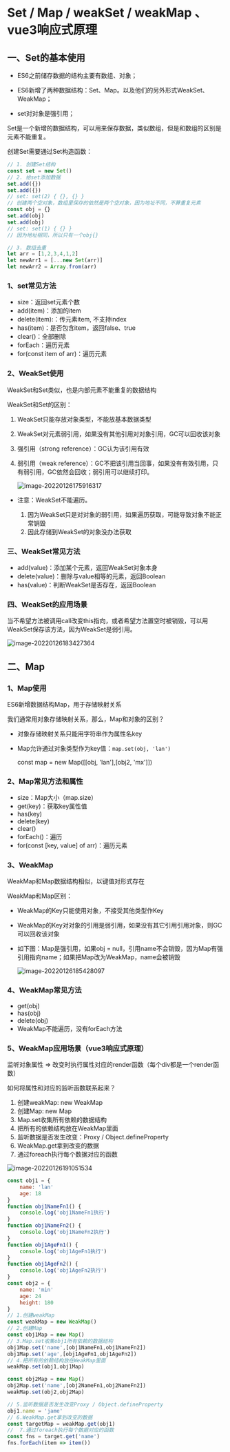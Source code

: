 # Set  / Map / weakSet / weakMap 、vue3响应式原理

## 一、Set的基本使用

- ES6之前储存数据的结构主要有数组、对象；

- ES6新增了两种数据结构：Set、Map。以及他们的另外形式WeakSet、WeakMap；
- set对对象是强引用；

Set是一个新增的数据结构，可以用来保存数据，类似数组，但是和数组的区别是元素不能重复。

创建Set需要通过Set构造函数：

```js
// 1. 创建Set结构
const set = new Set()
// 2. 给set添加数据
set.add({})
set.add({})
// set: set(2) { {}, {} }
// 创建两个空对象，数组里保存的依然是两个空对象，因为地址不同，不算重复元素
const obj = {}
set.add(obj)
set.add(obj)
// set: set(1) { {} }
// 因为地址相同，所以只有一个obj{}

// 3. 数组去重
let arr = [1,2,3,4,1,2]
let newArr1 = [...new Set(arr)]
let newArr2 = Array.from(arr)
```

### 1、set常见方法

- size：返回set元素个数
- add(item)：添加的item
- delete(item):：传元素item, 不支持index
- has(item)：是否包含item，返回false、true
- clear()：全部删除
- forEach：遍历元素
- for(const item of arr)：遍历元素

### 2、WeakSet使用

WeakSet和Set类似，也是内部元素不能重复的数据结构

WeakSet和Set的区别：

1. WeakSet只能存放对象类型，不能放基本数据类型

2. WeakSet对元素弱引用，如果没有其他引用对对象引用，GC可以回收该对象

3. 强引用（strong reference）：GC认为该引用有效

4. 弱引用（weak reference）：GC不把该引用当回事，如果没有有效引用，只有弱引用，GC依然会回收；弱引用可以继续打印。

   ![image-20220126175916317](@alias/image-20220126175916317.png)

- 注意：WeakSet不能遍历。

  1. 因为WeakSet只是对对象的弱引用，如果遍历获取，可能导致对象不能正常销毁
  2. 因此存储到WeakSet的对象没办法获取

  

### 三、WeakSet常见方法

- add(value)：添加某个元素，返回WeakSet对象本身
- delete(value)：删除与value相等的元素，返回Boolean
- has(value)：判断WeakSet是否存在，返回Boolean

### 四、WeakSet的应用场景

 当不希望方法被调用call改变this指向，或者希望方法置空时被销毁，可以用WeakSet保存该方法，因为WeakSet是弱引用。

![image-20220126183427364](@alias/image-20220126183427364.png)



## 二、Map

### 1、Map使用

ES6新增数据结构Map，用于存储映射关系

我们通常用对象存储映射关系，那么，Map和对象的区别？

- 对象存储映射关系只能用字符串作为属性名key

- Map允许通过对象类型作为key值：`map.set(obj, 'lan')`

  const map = new Map([[obj, 'lan'],[obj2, 'mx']])

### 2、Map常见方法和属性

- size：Map大小（map.size）
- get(key)：获取key属性值
- has(key)
- delete(key)
- clear()
- forEach()：遍历
- for(const [key, value] of arr)：遍历元素

### 3、WeakMap

WeakMap和Map数据结构相似，以键值对形式存在

WeakMap和Map区别：

- WeakMap的Key只能使用对象，不接受其他类型作Key

- WeakMap的Key对对象的引用是弱引用，如果没有其它引用引用对象，则GC可以回收该对象

- 如下图：Map是强引用，如果obj = null，引用name不会销毁，因为Map有强引用指向name；如果把Map改为WeakMap，name会被销毁

  ![image-20220126185428097](@alias/image-20220126185428097.png)

### 4、WeakMap常见方法

- get(obj)
- has(obj)
- delete(obj)
- WeakMap不能遍历，没有forEach方法

### 5、WeakMap应用场景（vue3响应式原理）

监听对象属性 => 改变时执行属性对应的render函数（每个div都是一个render函数）

如何将属性和对应的监听函数联系起来？

1. 创建weakMap: new WeakMap
2. 创建Map: new Map
3. Map.set收集所有依赖的数据结构
4. 把所有的依赖结构放在WeakMap里面
5. 监听数据是否发生改变：Proxy / Object.defineProperty
6. WeakMap.get拿到改变的数据
7. 通过foreach执行每个数据对应的函数

![image-20220126191051534](@alias/image-20220126191051534.png)

```js
const obj1 = {
    name: 'lan'
    age: 18
}
function obj1NameFn1() {
    console.log('obj1NameFn1执行')
}
function obj1NameFn2() {
    console.log('obj1NameFn2执行')
}
function obj1AgeFn1() {
    console.log('obj1AgeFn1执行')
}
function obj1AgeFn2() {
    console.log('obj1AgeFn2执行')
}
const obj2 = {
    name: 'min'
    age: 24
    height: 180
}
// 1.创建weakMap
const weakMap = new WeakMap()
// 2.创建Map
const obj1Map = new Map()
// 3.Map.set收集obj1所有依赖的数据结构
obj1Map.set('name',[obj1NameFn1,obj1NameFn2])
obj1Map.set('age',[obj1AgeFn1,obj1AgeFn2])
// 4.把所有的依赖结构放在WeakMap里面
weakMap.set(obj1,obj1Map)

const obj2Map = new Map()
obj2Map.set('name',[obj2NameFn1,obj2NameFn2])
weakMap.set(obj2,obj2Map)

// 5.监听数据是否发生改变Proxy / Object.defineProperty
obj1.name = 'jame'
// 6.WeakMap.get拿到改变的数据
const targetMap = weakMap.get(obj1)
//  7.通过foreach执行每个数据对应的函数
const fns = target.get('name')
fns.forEach(item => item())
```


<ClientOnly>
  <Reward />
</ClientOnly>

<ClientOnly>
  <Valine></Valine>
</ClientOnly>

